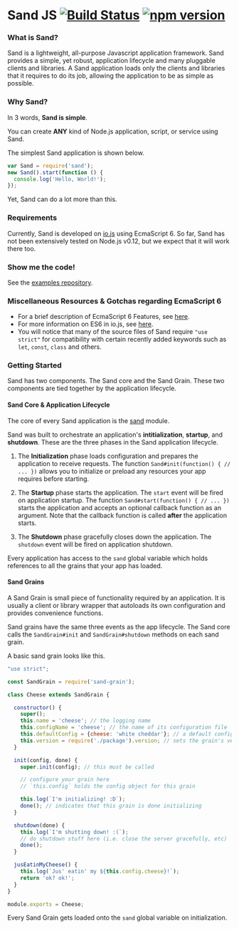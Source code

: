 # Sand JS [![Build Status](https://travis-ci.org/SandJS/sand.svg?branch=master)](https://travis-ci.org/SandJS/sand) [![npm version](https://badge.fury.io/js/sand.svg)](http://badge.fury.io/js/sand)

### What is Sand? 
Sand is a lightweight, all-purpose Javascript application framework. Sand provides a simple, yet robust, application lifecycle and many pluggable clients and libraries. A Sand application loads only the clients and libraries that it requires to do its job, allowing the application to be as simple as possible.

### Why Sand?
In 3 words, **Sand is simple**.

You can create **ANY** kind of Node.js application, script, or service using Sand.

The simplest Sand application is shown below.

```JavaScript
var Sand = require('sand');
new Sand().start(function () {
  console.log('Hello, World!');
});
```

Yet, Sand can do a lot more than this.

### Requirements
Currently, Sand is developed on [io.js](https://iojs.org/) using EcmaScript 6. So far, Sand has not been extensively tested on Node.js v0.12, but we expect that it will work there too.

### Show me the code!
See the [examples repository](https://github.com/SandJS/examples).

### Miscellaneous Resources & Gotchas regarding EcmaScript 6
* For a brief description of EcmaScript 6 Features, see [here](https://github.com/lukehoban/es6features).
* For more information on ES6 in io.js, see [here](https://iojs.org/en/es6.html).
* You will notice that many of the source files of Sand require `"use strict"` for compatibility with certain recently added keywords such as `let`, `const`, `class` and others.

### Getting Started
Sand has two components. The Sand core and the Sand Grain. These two components are tied together by the application lifecycle.

#### Sand Core & Application Lifecycle
The core of every Sand application is the [sand](https://www.npmjs.com/package/sand) module.

Sand was built to orchestrate an application's **intitialization**, **startup**, and **shutdown**. These are the three phases in the Sand application lifecycle.

1. The **Initialization** phase loads configuration and prepares the application to receive requests. The function `Sand#init(function() { // ... })` allows you to initialize or preload any resources your app requires before starting.

2. The **Startup** phase starts the application. The `start` event will be fired on application startup. The function `Sand#start(function() { // ... })` starts the application and accepts an optional callback function as an argument. Note that the callback function is called **after** the application starts.

3. The **Shutdown** phase gracefully closes down the application. The `shutdown` event will be fired on application shutdown.

Every application has access to the `sand` global variable which holds references to all the grains that your app has loaded.

#### Sand Grains
A Sand Grain is small piece of functionality required by an application. It is usually a client or library wrapper that autoloads its own configuration and provides convenience functions.

Sand grains have the same three events as the app lifecycle. The Sand core calls the `SandGrain#init` and `SandGrain#shutdown` methods on each sand grain.

A basic sand grain looks like this.

```JavaScript
"use strict";

const SandGrain = require('sand-grain');

class Cheese extends SandGrain {

  constructor() {
    super();
    this.name = 'cheese'; // the logging name
    this.configName = 'cheese'; // the name of its configuration file
    this.defaultConfig = {cheese: 'white cheddar'}; // a default config object when no config is specified
    this.version = require('./package').version; // sets the grain's version
  }

  init(config, done) {
    super.init(config); // this must be called

    // configure your grain here
    // `this.config` holds the config object for this grain

    this.log(`I'm initializing! :D`);
    done(); // indicates that this grain is done initializing
  }

  shutdown(done) {
    this.log(`I'm shutting down! :(`);
    // do shutdown stuff here (i.e. close the server gracefully, etc)
    done();
  }

  jusEatinMyCheese() {
    this.log(`Jus' eatin' my ${this.config.cheese}!`);
    return 'ok? ok!';
  }
}

module.exports = Cheese;
```

Every Sand Grain gets loaded onto the `sand` global variable on initialization.